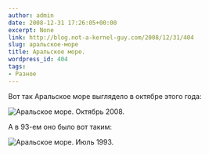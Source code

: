 ```yaml
---
author: admin
date: 2008-12-31 17:26:05+00:00
excerpt: None
link: http://blog.not-a-kernel-guy.com/2008/12/31/404
slug: аральское-море
title: Аральское море.
wordpress_id: 404
tags:
- Разное
---
```


Вот так Аральское море выглядело в октябре этого года:

![Аральское море. Октябрь 2008.](http://blog.not-a-kernel-guy.com/wp-content/uploads/2008/12/462px-Aral_Sea_05_October_2008.jpg)

А в 93-ем оно было вот таким:

![Аральское море. Июль 1993.](http://blog.not-a-kernel-guy.com/wp-content/uploads/2008/12/17_yul_93small.JPG)
